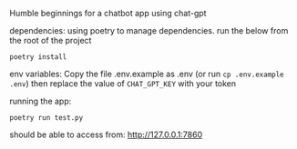 Humble beginnings for a chatbot app using chat-gpt


dependencies:
using poetry to manage dependencies. run the below from the root of the project
```
poetry install
```

env variables:
Copy the file .env.example as .env (or run `cp .env.example .env`) then replace the value of `CHAT_GPT_KEY` with your token

running the app:
```
poetry run test.py
```

should be able to access from:  http://127.0.0.1:7860
